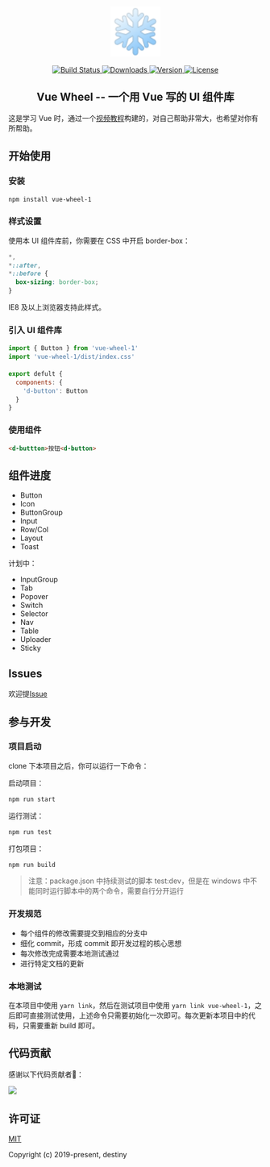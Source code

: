 <p align="center">
  <a href="https://github.com/destinytaoer/vue-wheel" target="_blank" rel="noopener noreferrer">
    <img width="100" src="./img/logo.png" alt="Vue Wheel logo">
  </a>
</p>

<p align="center">
  <a href="https://www.travis-ci.org/destinytaoer/vue-wheel" target="_blank">
    <img src="https://www.travis-ci.org/destinytaoer/vue-wheel.svg?branch=master" alt="Build Status">
  </a>
  <a href="https://npmcharts.com/compare/vue-wheel-1?minimal=true" target="_blank">
    <img src="https://img.shields.io/npm/dm/vue-wheel-1.svg" alt="Downloads">
  </a>
  <a href="https://www.npmjs.com/package/vue-wheel-1" target="_blank">
    <img src="https://img.shields.io/github/package-json/v/destinytaoer/vue-wheel/master.svg" alt="Version">
  </a>
  <a href="./LICENSE" target="_blank">
    <img src="https://img.shields.io/npm/l/vue-wheel-1.svg?registry_uri=https%3A%2F%2Fregistry.npmjs.com" alt="License">
  </a>
</p>

<h2 align="center">Vue Wheel -- 一个用 Vue 写的 UI 组件库</h2>

这是学习 Vue 时，通过一个[视频教程](https://xiedaimala.com/courses/6d63da67-6eea-4711-aeb4-0c3a949341dc#/common)构建的，对自己帮助非常大，也希望对你有所帮助。

## 开始使用

### 安装

```bash
npm install vue-wheel-1
```

### 样式设置

使用本 UI 组件库前，你需要在 CSS 中开启 border-box：
```css
*,
*::after,
*::before {
  box-sizing: border-box;
}
```
IE8 及以上浏览器支持此样式。

### 引入 UI 组件库
```javascript
import { Button } from 'vue-wheel-1'
import 'vue-wheel-1/dist/index.css'

export defult {
  components: {
    'd-button': Button
  }
}
```

### 使用组件
```html
<d-buttton>按钮<d-button>
```

## 组件进度

- Button
- Icon
- ButtonGroup
- Input
- Row/Col
- Layout
- Toast

计划中：

- InputGroup
- Tab
- Popover
- Switch
- Selector
- Nav
- Table
- Uploader
- Sticky

## Issues

欢迎提[Issue](https://github.com/destinytaoer/vue-wheel/issues)

## 参与开发

### 项目启动

clone 下本项目之后，你可以运行一下命令：

启动项目：
```bash
npm run start
```

运行测试：
```bash
npm run test
```

打包项目：
```bash
npm run build
```

> 注意：package.json 中持续测试的脚本 test:dev，但是在 windows 中不能同时运行脚本中的两个命令，需要自行分开运行

### 开发规范

- 每个组件的修改需要提交到相应的分支中
- 细化 commit，形成 commit 即开发过程的核心思想
- 每次修改完成需要本地测试通过
- 进行特定文档的更新

### 本地测试

在本项目中使用 `yarn link`，然后在测试项目中使用 `yarn link vue-wheel-1`，之后即可直接测试使用，上述命令只需要初始化一次即可。每次更新本项目中的代码，只需要重新 build 即可。

## 代码贡献

感谢以下代码贡献者🤝：

<a href="https://github.com/destinytaoer/vue-wheel/graphs/contributors">
  <img src="https://avatars3.githubusercontent.com/u/27852774?s=460&v=4" width="40" />
</a>

## 许可证

[MIT](http://opensource.org/licenses/MIT)

Copyright (c) 2019-present, destiny